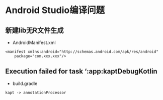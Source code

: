 # Android Studio编译问题

## 新建lib无R文件生成
* AndroidManifest.xml
```
<manifest xmlns:android="http://schemas.android.com/apk/res/android"
    package="com.xxx.xxx"/>
```

## Execution failed for task ‘:app:kaptDebugKotlin
+ build.gradle
```
kapt -> annotationProcessor
```

